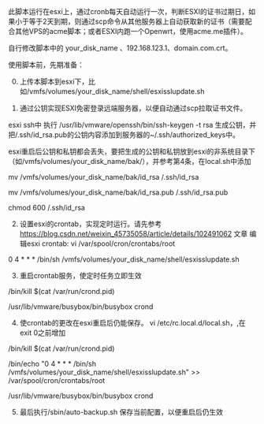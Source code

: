 此脚本运行在esxi上，通过cronb每天自动运行一次，判断ESXI的证书过期日，如果小于等于2天到期，则通过scp命令从其他服务器上自动获取新的证书（需要配合其他VPS的acme脚本；或者ESXI内跑一个Openwrt，使用acme.me插件）。

自行修改脚本中的 your_disk_name 、192.168.123.1、domain.com.crt。

使用脚本前，先期准备：

0. 上传本脚本到esxi下，比如/vmfs/volumes/your_disk_name/shell/esxisslupdate.sh

1. 通过公钥实现ESXI免密登录远端服务器，以便自动通过scp拉取证书文件。

esxi ssh中 执行 /usr/lib/vmware/openssh/bin/ssh-keygen -t rsa 生成公钥，并把/.ssh/id_rsa.pub的公钥内容添加到服务器的~/.ssh/authorized_keys中。

esxi重启后公钥和私钥都会丢失，要把生成的公钥和私钥放到esxi的非系统目录下（如/vmfs/volumes/your_disk_name/bak/），并参考第4条，在local.sh中添加

mv /vmfs/volumes/your_disk_name/bak/id_rsa /.ssh/id_rsa

mv /vmfs/volumes/your_disk_name/bak/id_rsa.pub /.ssh/id_rsa.pub

chmod 600 /.ssh/id_rsa

2. 设置esxi的crontab，实现定时运行。请先参考 https://blog.csdn.net/weixin_45735058/article/details/102491062 文章
编辑esxi crontab: vi /var/spool/cron/crontabs/root

0 4 * * * /bin/sh /vmfs/volumes/your_disk_name/shell/esxisslupdate.sh

3. 重启crontab服务，使定时任务立即生效

/bin/kill $(cat /var/run/crond.pid)

/usr/lib/vmware/busybox/bin/busybox crond

4. 使crontab的更改在esxi重启后仍能保存。
vi /etc/rc.local.d/local.sh，,在exit 0之前增加

/bin/kill $(cat /var/run/crond.pid)

/bin/echo "0 4 * * * /bin/sh /vmfs/volumes/your_disk_name/shell/esxisslupdate.sh" >> /var/spool/cron/crontabs/root

/usr/lib/vmware/busybox/bin/busybox crond

5. 最后执行/sbin/auto-backup.sh 保存当前配置，以便重启后仍生效
